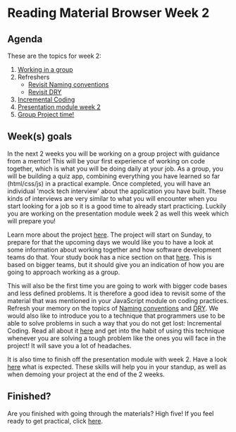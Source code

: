 # Reading Material Browser Week 2

## Agenda

These are the topics for week 2:

1. [Working in a group](TODO)
2. Refreshers
   - [Revisit Naming conventions](https://hackyourfuture.github.io/study/#/programming/naming-conventions)
   - [Revisit DRY](https://study.hackyourfuture.net/#/programming/dont-repeat-yourself)
3. [Incremental Coding](https://study.hackyourfuture.net/#/programming/incremental-coding)
4. [Presentation module week 2](https://github.com/HackYourFuture/presentation-module/blob/main/week2.md)
5. [Group Project time!](../PROJECT.md)


## Week(s) goals
In the next 2 weeks you will be working on a group project with guidance from a mentor! This will be your first experience of working on code together, which is what you will be doing daily at your job. As a group, you will be building a quiz app, combining everything you have learned so far (html/css/js) in a practical example. Once completed, you will have an individual 'mock tech interview' about the application you have built. These kinds of interviews are very similar to what you will encounter when you start looking for a job so it is a good time to already start practicing. Luckily you are working on the presentation module week 2 as well this week which will prepare you!

Learn more about the project [here](../PROJECT.md). The project will start on Sunday, to prepare for that the upcoming days we would like you to have a look at some information about working together and how software development teams do that. Your study book has a nice section on that [here](TODO). This is based on bigger teams, but it should give you an indication of how you are going to approach working as a group.

This will also be the first time you are going to work with bigger code bases and less defined problems. It is therefore a good idea to revisit some of the material that was mentioned in your JavaScript module on coding practices. Refresh your memory on the topics of [Naming conventions](https://hackyourfuture.github.io/study/#/programming/naming-conventions) and [DRY](https://study.hackyourfuture.net/#/programming/dont-repeat-yourself). We would also like to introduce you to a technique that programmers use to be able to solve problems in such a way that you do not get lost: Incremental Coding. Read all about it [here](https://study.hackyourfuture.net/#/programming/incremental-coding) and get into the habit of using this technique whenever you are solving a tough problem like the ones you will face in the project! It will save you a lot of headaches.

It is also time to finish off the presentation module with week 2. Have a look [here](https://github.com/HackYourFuture/presentation-module/blob/main/week2.md) what is expected. These skills will help you in your standup, as well as when demoing your project at the end of the 2 weeks.

## Finished?

Are you finished with going through the materials? High five! If you feel ready to get practical, click [here](./MAKEME.md).

